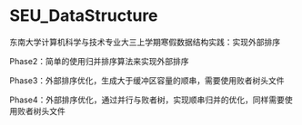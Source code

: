 # SEU_DataStructure
东南大学计算机科学与技术专业大三上学期寒假数据结构实践：实现外部排序

Phase2：简单的使用归并排序算法来实现外部排序

Phase3：外部排序优化，生成大于缓冲区容量的顺串，需要使用败者树头文件

Phase4：外部排序优化，通过并行与败者树，实现顺串归并的优化，同样需要使用败者树头文件
